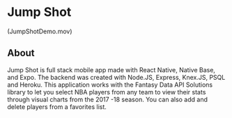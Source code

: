 

# Jump Shot
(JumpShotDemo.mov)

## About

Jump Shot is full stack mobile app made with React Native,
Native Base, and Expo. The backend was created with Node.JS, 
Express, Knex.JS, PSQL and Heroku. This application works with
the Fantasy Data API Solutions library to let you select NBA players
from any team to view their stats through visual charts from the
2017 -18 season.
You can also add and delete players from a favorites list.
